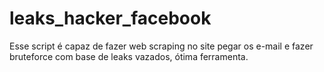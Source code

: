 # leaks_hacker_facebook
Esse script é capaz de fazer web scraping  no site pegar os e-mail e fazer bruteforce com base de leaks vazados, ótima ferramenta.
